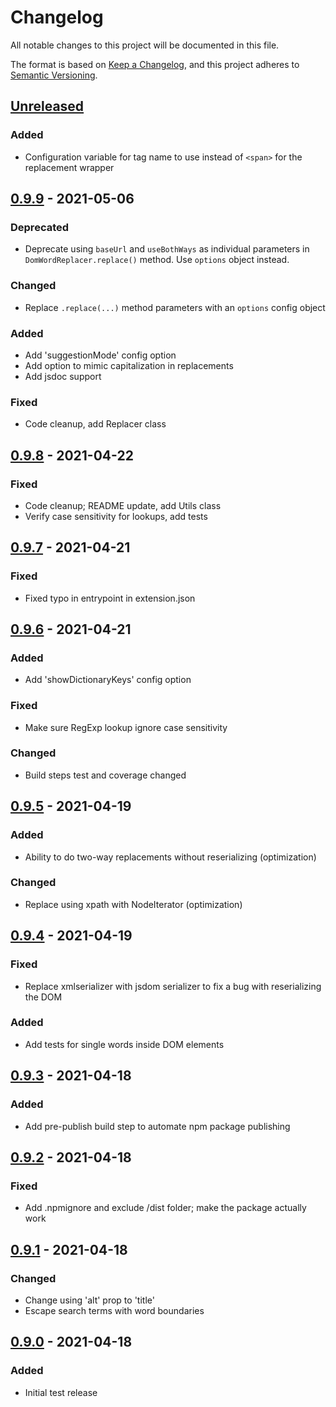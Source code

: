 # Changelog
All notable changes to this project will be documented in this file.

The format is based on [Keep a Changelog](https://keepachangelog.com/en/1.0.0/),
and this project adheres to [Semantic Versioning](https://semver.org/spec/v2.0.0.html).

## [Unreleased]
### Added
- Configuration variable for tag name to use instead of `<span>` for the replacement wrapper

## [0.9.9] - 2021-05-06
### Deprecated
- Deprecate using `baseUrl` and `useBothWays` as individual parameters in `DomWordReplacer.replace()` method. Use `options` object instead.

### Changed
- Replace `.replace(...)` method parameters with an `options` config object

### Added
- Add 'suggestionMode' config option
- Add option to mimic capitalization in replacements
- Add jsdoc support

### Fixed
- Code cleanup, add Replacer class

## [0.9.8] - 2021-04-22
### Fixed
- Code cleanup; README update, add Utils class
- Verify case sensitivity for lookups, add tests


## [0.9.7] - 2021-04-21
### Fixed
- Fixed typo in entrypoint in extension.json

## [0.9.6] - 2021-04-21
### Added
- Add 'showDictionaryKeys' config option

### Fixed
- Make sure RegExp lookup ignore case sensitivity

### Changed
- Build steps test and coverage changed

## [0.9.5] - 2021-04-19
### Added
- Ability to do two-way replacements without reserializing (optimization)

### Changed
- Replace using xpath with NodeIterator (optimization)

## [0.9.4] - 2021-04-19
### Fixed
- Replace xmlserializer with jsdom serializer to fix a bug with reserializing the DOM

### Added
- Add tests for single words inside DOM elements

## [0.9.3] - 2021-04-18
### Added
- Add pre-publish build step to automate npm package publishing

## [0.9.2] - 2021-04-18
### Fixed
- Add .npmignore and exclude /dist folder; make the package actually work

## [0.9.1] - 2021-04-18
### Changed
- Change using 'alt' prop to 'title'
- Escape search terms with word boundaries

## [0.9.0] - 2021-04-18
### Added
- Initial test release

[Unreleased]: https://github.com/mooeypoo/dom-word-replacer/compare/0.9.9...HEAD
[0.9.9]: https://github.com/mooeypoo/dom-word-replacer/compare/0.9.8...0.9.9
[0.9.8]: https://github.com/mooeypoo/dom-word-replacer/compare/0.9.7...0.9.8
[0.9.7]: https://github.com/mooeypoo/dom-word-replacer/compare/0.9.6...0.9.7
[0.9.6]: https://github.com/mooeypoo/dom-word-replacer/compare/0.9.5...0.9.6
[0.9.5]: https://github.com/mooeypoo/dom-word-replacer/compare/0.9.4...0.9.5
[0.9.4]: https://github.com/mooeypoo/dom-word-replacer/compare/0.9.3...0.9.4
[0.9.3]: https://github.com/mooeypoo/dom-word-replacer/compare/0.9.2...0.9.3
[0.9.2]: https://github.com/mooeypoo/dom-word-replacer/compare/0.9.1...0.9.2
[0.9.1]: https://github.com/mooeypoo/dom-word-replacer/compare/0.9.0...0.9.1
[0.9.0]: https://github.com/mooeypoo/dom-word-replacer/releases/tag/0.9.0
